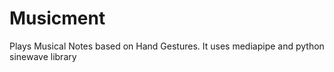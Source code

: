 # Musicment
 Plays Musical Notes based on Hand Gestures. It uses mediapipe and python sinewave library

